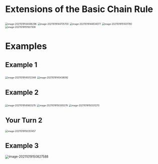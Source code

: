 # Extensions of the Basic Chain Rule

<img src="D:\dev\AllNote\.mdnote\assets\image-20211019144446296.png" alt="image-20211019144446296" style="zoom:50%;" />

<img src="D:\dev\AllNote\.mdnote\assets\image-20211019144705700.png" alt="image-20211019144705700" style="zoom:50%;" />

<img src="D:\dev\AllNote\.mdnote\assets\image-20211019144834077.png" alt="image-20211019144834077" style="zoom:50%;" />

<img src="D:\dev\AllNote\.mdnote\assets\image-20211019151431780.png" alt="image-20211019151431780" style="zoom:50%;" />

<img src="D:\dev\AllNote\.mdnote\assets\image-20211019151507308.png" alt="image-20211019151507308" style="zoom:50%;" />

# Examples

## Example 1

<img src="D:\dev\AllNote\.mdnote\assets\image-20211019145012348.png" alt="image-20211019145012348" style="zoom:50%;" />

<img src="D:\dev\AllNote\.mdnote\assets\image-20211019145438092.png" alt="image-20211019145438092" style="zoom:50%;" />

## Example 2

<img src="D:\dev\AllNote\.mdnote\assets\image-20211019145603215.png" alt="image-20211019145603215" style="zoom:50%;" />

<img src="D:\dev\AllNote\.mdnote\assets\image-20211019150305278.png" alt="image-20211019150305278" style="zoom:50%;" />

<img src="D:\dev\AllNote\.mdnote\assets\image-20211019150331270.png" alt="image-20211019150331270" style="zoom:50%;" />

## Your Turn 2

<img src="D:\dev\AllNote\.mdnote\assets\image-20211019150351457.png" alt="image-20211019150351457" style="zoom:50%;" />

## Example 3

<img src="D:\dev\AllNote\.mdnote\assets\image-20211019150827588.png" alt="image-20211019150827588" style="zoom:70%;" />

​	